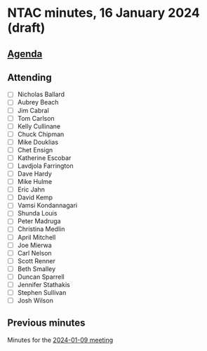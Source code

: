 # NTAC minutes, 16 January 2024 (draft)

## [Agenda](2024-01-16-agenda.md)

## Attending

- [ ] Nicholas Ballard
- [ ] Aubrey Beach
- [ ] Jim Cabral
- [ ] Tom Carlson
- [ ] Kelly Cullinane
- [ ] Chuck Chipman
- [ ] Mike Douklias
- [ ] Chet Ensign
- [ ] Katherine Escobar
- [ ] Lavdjola Farrington
- [ ] Dave Hardy
- [ ] Mike Hulme
- [ ] Eric Jahn
- [ ] David Kemp
- [ ] Vamsi Kondannagari
- [ ] Shunda Louis
- [ ] Peter Madruga
- [ ] Christina Medlin
- [ ] April Mitchell
- [ ] Joe Mierwa
- [ ] Carl Nelson
- [ ] Scott Renner
- [ ] Beth Smalley
- [ ] Duncan Sparrell
- [ ] Jennifer Stathakis
- [ ] Stephen Sullivan
- [ ] Josh Wilson

## Previous minutes

Minutes for the [2024-01-09 meeting](2024-01-09-minutes.md)

